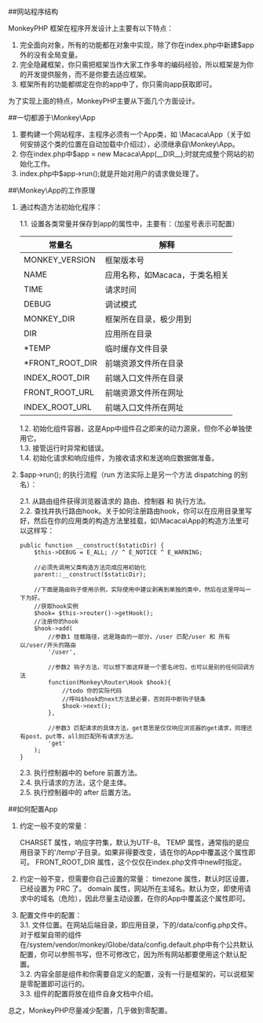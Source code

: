 ##网站程序结构

MonkeyPHP 框架在程序开发设计上主要有以下特点：

 1. 完全面向对象，所有的功能都在对象中实现，除了你在index.php中新建$app外的没有全局变量。
 2. 完全隐藏框架，你只需把框架当作大家工作多年的编码经验，所以框架是为你的开发提供服务，而不是你要去适应框架。
 3. 框架所有的功能都绑定在你的app中了，你只需向app获取即可。

为了实现上面的特点，MonkeyPHP主要从下面几个方面设计。

##一切都源于\Monkey\App

 1. 要构建一个网站程序，主程序必须有一个App类，如 \Macaca\App（关于如何安排这个类的位置在自动加载中介绍过），必须继承自\Monkey\App。
 2. 你在index.php中$app = new Macaca\App(\_\_DIR\_\_);时就完成整个网站的初始化工作。
 3. index.php中$app->run();就是开始对用户的请求做处理了。

##\Monkey\App的工作原理

 1. 通过构造方法初始化程序：

	 1.1. 设置各类常量并保存到app的属性中，主要有：（加星号表示可配置）

    | 常量名 | 解释 |
    |-------|-----|
    | MONKEY_VERSION | 框架版本号 |
    | NAME | 应用名称，如Macaca，于类名相关 |
    | TIME | 请求时间 |
    | DEBUG | 调试模式 |
    | MONKEY_DIR | 框架所在目录，极少用到 |
    | DIR | 应用所在目录 |
    | *TEMP | 临时缓存文件目录 |
    | *FRONT_ROOT_DIR | 前端资源文件所在目录 |
    | INDEX_ROOT_DIR | 前端入口文件所在目录 |
    | FRONT_ROOT_URL | 前端资源文件所在网址 |
    | INDEX_ROOT_URL | 前端入口文件所在网址 |

     1.2. 初始化组件容器，这是App中组件召之即来的动力源泉，但你不必单独使用它。  
     1.3. 接管运行时异常和错误。  
     1.4. 初始化请求和响应组件，为接收请求和发送响应数据做准备。  

 2. $app->run(); 的执行流程（run 方法实际上是另一个方法 dispatching 的别名）：

	 2.1. 从路由组件获得浏览器请求的 路由、控制器 和 执行方法。  
	 2.2. 查找并执行路由hook。关于如何注册路由hook，你可以在应用目录里写好，然后在你的应用类的构造方法里挂载，如\Macaca\App的构造方法里可以这样写：  
	 	
        public function __construct($staticDir) {
            $this->DEBUG = E_ALL; // ^ E_NOTICE ^ E_WARNING;

			//必须先调用父类构造方法完成应用初始化
            parent::__construct($staticDir);
            
            //下面是路由钩子使用示例，实际使用中建议剥离到单独的类中，然后在这里呼叫一下为好。
            //获取hook实例
            $hook= $this->router()->getHook();
            //注册你的hook
            $hook->add(
            	//参数1 挂载路径，这是路由的一部分，/user 匹配/user 和 所有以/user/开头的路由
            	'/user',
                
                //参数2 钩子方法，可以想下面这样是一个匿名闭包，也可以是别的任何回调方法
                function(Monkey\Router\Hook $hook){
                    //todo 你的实际代码
                    //呼叫$hook的next方法是必要，否则将中断钩子链条
                    $hook->next();
                },
                
                //参数3 匹配请求的具体方法，get意思是仅仅响应浏览器的get请求，同理还有post、put等，all则匹配所有请求方法。
                'get'
            );
        }
        
	 2.3. 执行控制器中的 before 前置方法。  
	 2.4. 执行请求的方法，这个是主体。  
	 2.5. 执行控制器中的 after 后置方法。  
        
##如何配置App

 1. 约定一般不变的常量：

     CHARSET 属性，响应字符集，默认为UTF-8。
	 TEMP 属性，通常指的是应用目录下的'/temp'子目录。如果非得要改变，请在你的App中覆盖这个属性即可。
     FRONT_ROOT_DIR 属性，这个仅仅在index.php文件中new时指定。

 2. 约定一般不变，但需要你自己设置的常量：
     timezone 属性，默认时区设置，已经设置为 PRC 了。
     domain 属性，网站所在主域名。默认为空，即使用请求中的域名（危险），因此尽量主动设置，在你的App中覆盖这个属性即可。

 3. 配置文件中的配置：  
 	3.1. 文件位置。在网站后端目录，即应用目录，下的/data/config.php文件。对于框架自带的组件在/system/vendor/monkey/Globe/data/config.default.php中有个公共默认配置，你可以参照书写，但不可修改它，因为所有网站都要使用这个默认配置。  
 	3.2. 内容全部是组件和你需要自定义的配置，没有一行是框架的，可以说框架是零配置即可运行的。  
 	3.3. 组件的配置将放在组件自身文档中介绍。  

总之，MonkeyPHP尽量减少配置，几乎做到零配置。